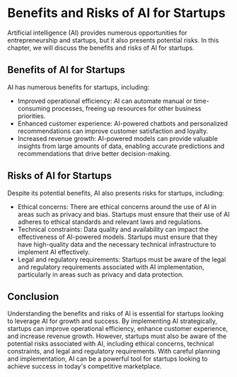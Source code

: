 Benefits and Risks of AI for Startups
===================================================================================================

Artificial intelligence (AI) provides numerous opportunities for entrepreneurship and startups, but it also presents potential risks. In this chapter, we will discuss the benefits and risks of AI for startups.

Benefits of AI for Startups
---------------------------

AI has numerous benefits for startups, including:

* Improved operational efficiency: AI can automate manual or time-consuming processes, freeing up resources for other business priorities.
* Enhanced customer experience: AI-powered chatbots and personalized recommendations can improve customer satisfaction and loyalty.
* Increased revenue growth: AI-powered models can provide valuable insights from large amounts of data, enabling accurate predictions and recommendations that drive better decision-making.

Risks of AI for Startups
------------------------

Despite its potential benefits, AI also presents risks for startups, including:

* Ethical concerns: There are ethical concerns around the use of AI in areas such as privacy and bias. Startups must ensure that their use of AI adheres to ethical standards and relevant laws and regulations.
* Technical constraints: Data quality and availability can impact the effectiveness of AI-powered models. Startups must ensure that they have high-quality data and the necessary technical infrastructure to implement AI effectively.
* Legal and regulatory requirements: Startups must be aware of the legal and regulatory requirements associated with AI implementation, particularly in areas such as privacy and data protection.

Conclusion
----------

Understanding the benefits and risks of AI is essential for startups looking to leverage AI for growth and success. By implementing AI strategically, startups can improve operational efficiency, enhance customer experience, and increase revenue growth. However, startups must also be aware of the potential risks associated with AI, including ethical concerns, technical constraints, and legal and regulatory requirements. With careful planning and implementation, AI can be a powerful tool for startups looking to achieve success in today's competitive marketplace.
